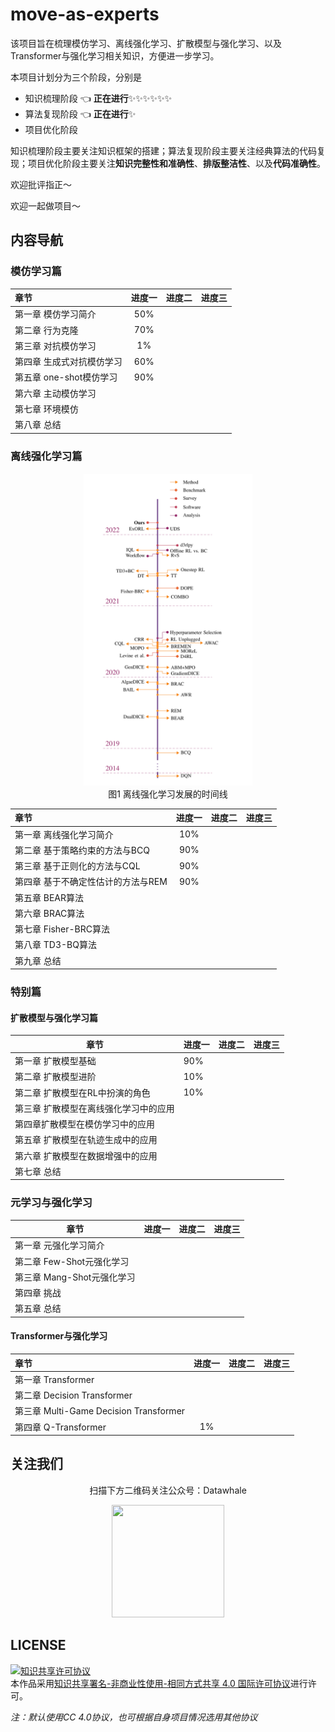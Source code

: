 # move-as-experts
该项目旨在梳理模仿学习、离线强化学习、扩散模型与强化学习、以及Transformer与强化学习相关知识，方便进一步学习。



本项目计划分为三个阶段，分别是

- 知识梳理阶段 :point_left: **正在进行**:sparkles::sparkles::sparkles::sparkles::sparkles::sparkles:
- 算法复现阶段 :point_left: **正在进行**:sparkles:
- 项目优化阶段

知识梳理阶段主要关注知识框架的搭建；算法复现阶段主要关注经典算法的代码复现；项目优化阶段主要关注**知识完整性和准确性**、**排版整洁性**、以及**代码准确性**。

欢迎批评指正～

欢迎一起做项目～



## 内容导航

### 模仿学习篇

| 章节                      | 进度一 | 进度二 | 进度三 |
| :------------------------ | :----: | ------ | ------ |
| 第一章 模仿学习简介       |  50%   |        |        |
| 第二章 行为克隆           |  70%   |        |        |
| 第三章 对抗模仿学习       |   1%   |        |        |
| 第四章 生成式对抗模仿学习 |  60%   |        |        |
| 第五章 one-shot模仿学习   |  90%   |        |        |
| 第六章 主动模仿学习       |        |        |        |
| 第七章 环境模仿           |        |        |        |
| 第八章 总结               |        |        |        |



### 离线强化学习篇

<div align="center">
  <img src="./img/offline_rl_timeline.png" height=500>
</div>
<div align="center">
  图1 离线强化学习发展的时间线
</div><div></div>


| 章节                               | 进度一 | 进度二 | 进度三 |
| :--------------------------------- | :----: | ------ | ------ |
| 第一章 离线强化学习简介            |  10%   |        |        |
| 第二章 基于策略约束的方法与BCQ     |  90%   |        |        |
| 第三章 基于正则化的方法与CQL       |  90%   |        |        |
| 第四章 基于不确定性估计的方法与REM |  90%   |        |        |
| 第五章 BEAR算法                    |        |        |        |
| 第六章 BRAC算法                    |        |        |        |
| 第七章 Fisher-BRC算法              |        |        |        |
| 第八章 TD3-BQ算法                  |        |        |        |
| 第九章 总结                        |        |        |        |



### 特别篇

#### 扩散模型与强化学习篇

| 章节                                  | 进度一 | 进度二 | 进度三 |
| ------------------------------------- | ------ | ------ | ------ |
| 第一章 扩散模型基础                   | 90%    |        |        |
| 第二章 扩散模型进阶                   | 10%    |        |        |
| 第二章 扩散模型在RL中扮演的角色       | 10%    |        |        |
| 第三章 扩散模型在离线强化学习中的应用 |        |        |        |
| 第四章扩散模型在模仿学习中的应用      |        |        |        |
| 第五章 扩散模型在轨迹生成中的应用     |        |        |        |
| 第六章 扩散模型在数据增强中的应用     |        |        |        |
| 第七章 总结                           |        |        |        |



### 元学习与强化学习

| 章节                       | 进度一 | 进度二 | 进度三 |
| -------------------------- | ------ | ------ | ------ |
| 第一章 元强化学习简介      |        |        |        |
| 第二章 Few-Shot元强化学习  |        |        |        |
| 第三章 Mang-Shot元强化学习 |        |        |        |
| 第四章 挑战                |        |        |        |
| 第五章 总结                |        |        |        |



#### Transformer与强化学习

| 章节                                   | 进度一 | 进度二 | 进度三 |
| :------------------------------------- | :----: | ------ | ------ |
| 第一章 Transformer                     |        |        |        |
| 第二章 Decision Transformer            |        |        |        |
| 第三章 Multi-Game Decision Transformer |        |        |        |
| 第四章 Q-Transformer                   |   1%   |        |        |



## 关注我们

<div align=center>
<p>扫描下方二维码关注公众号：Datawhale</p>
<img src="https://raw.githubusercontent.com/datawhalechina/pumpkin-book/master/res/qrcode.jpeg" width = "180" height = "180">
</div>


## LICENSE

<a rel="license" href="http://creativecommons.org/licenses/by-nc-sa/4.0/"><img alt="知识共享许可协议" style="border-width:0" src="https://img.shields.io/badge/license-CC%20BY--NC--SA%204.0-lightgrey" /></a><br />本作品采用<a rel="license" href="http://creativecommons.org/licenses/by-nc-sa/4.0/">知识共享署名-非商业性使用-相同方式共享 4.0 国际许可协议</a>进行许可。

*注：默认使用CC 4.0协议，也可根据自身项目情况选用其他协议*
